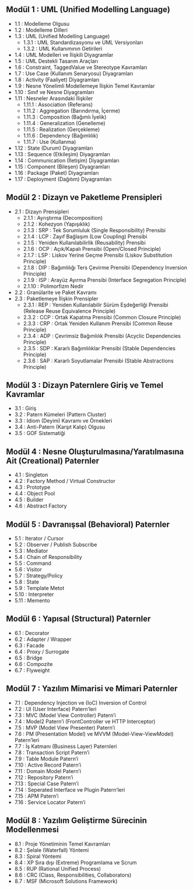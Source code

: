 ## Modül 1 : UML (Unified Modelling Language)
+ 1.1    : Modelleme Olgusu
+ 1.2    : Modelleme Dilleri
+ 1.3    : UML (Unified Modelling Language)
  + 1.3.1 : UML Standardizasyonu ve UML Versiyonları
  + 1.3.2 : UML Kullanımının Getirileri
+ 1.4    : UML Modelleri ve İlişkili Diyagramlar
+ 1.5    : UML Destekli Tasarım Araçları
+ 1.6    : Constraint, TaggedValue ve Stereotype Kavramları 
+ 1.7    : Use Case (Kullanım Senaryosu) Diyagramları
+ 1.8     : Activity (Faaliyet) Diyagramları
+ 1.9    : Nesne Yönelimli Modellemeye İlişkin Temel Kavramlar
+ 1.10    : Sınıf ve Nesne Diyagramları
+ 1.11  : Nesneler Arasındaki İlişkiler
  + 1.11.1 : Association (Referans)
  + 1.11.2 : Aggregation (Barındırma, İçerme)
  + 1.11.3 : Composition (Bağımlı İyelik)
  + 1.11.4 : Generalization (Genelleme)
  + 1.11.5 : Realization (Gerçekleme)
  + 1.11.6 : Dependency (Bağımlılık)
  + 1.11.7 :  Use (Kullanma)
+ 1.12    : State (Durum) Diyagramları
+ 1.13    : Sequence (Etkileşim) Diyagramları
+ 1.14    : Communication (İletişim) Diyagramları
+ 1.15    : Component (Bileşen) Diyagramları
+ 1.16    : Package (Paket) Diyagramları 
+ 1.17    : Deployment (Dağıtım) Diyagramları

## Modül 2 : Dizayn ve Paketleme Prensipleri
+ 2.1 : Dizayn Prensipleri
  + 2.1.1 : Ayrıştırma (Decomposition) 
  + 2.1.2 : Kohezyon (Yapışıklık)
  + 2.1.3 : SRP : Tek Sorumluluk (Single Responsibility) Prensibi
  + 2.1.4 : LCP : Zayıf Bağlaşım (Low Coupling) Prensibi
  + 2.1.5 : Yeniden Kullanılabilirlik (Reusability) Prensibi
  + 2.1.6 : OCP : Açık/Kapalı Prensibi (Open/Closed Principle)
  + 2.1.7 : LSP : Liskov Yerine Geçme Prensibi (Liskov Substitution Principle)
  + 2.1.8 : DIP : Bağımlılığı Ters Çevirme Prensibi (Dependency Inversion Principle)
  + 2.1.9 : ISP : Arayüz Ayırma Prensibi (Interface Segregation Principle)
  + 2.1.10 : Polimorfizm Nedir
+ 2.2 : Granülarite ve Paket Kavramı
+ 2.3 : Paketlemeye İlişkin Prensipler
  + 2.3.1 : REP : Yeniden Kullanılabilir Sürüm Eşdeğerliği Prensibi (Release Reuse Equivalence Principle)
  + 2.3.2 : CCP : Ortak Kapatma Prensibi (Common Closure Principle)
  + 2.3.3 : CRP  : Ortak Yeniden Kullanım Prensibi (Common Reuse Principle)
  + 2.3.4 : ADP : Çevrimsiz Bağımlılık Prensibi (Acyclic Dependencies Principle)
  + 2.3.5 : SDP : Kararlı Bağımlılıklar Prensibi (Stable Dependencies Principle)
  + 2.3.6 : SAP : Kararlı Soyutlamalar Prensibi (Stable Abstractions Principle)

## Modül 3 : Dizayn Paternlere Giriş ve Temel Kavramlar
+ 3.1 : Giriş
+ 3.2 : Patern Kümeleri (Pattern Cluster)
+ 3.3 : Idiom (Deyim) Kavramı ve Örnekleri
+ 3.4 : Anti-Patern (Karşıt Kalıp) Olgusu
+ 3.5 : GOF Sistematiği

## Modül 4 : Nesne Oluşturulmasına/Yaratılmasına Ait (Creational) Paternler

+ 4.1 : Singleton           
+ 4.2 : Factory Method / Virtual Constructor	
+ 4.3 : Prototype
+ 4.4 : Object Pool
+ 4.5 : Builder 
+ 4.6 : Abstract Factory

## Modül 5 : Davranışsal (Behavioral) Paternler

+ 5.1 : Iterator / Cursor
+ 5.2 : Observer / Publish Subscribe	
+ 5.3 : Mediator 
+ 5.4 : Chain of Responsibility 
+ 5.5 : Command
+ 5.6 : Visitor
+ 5.7 : Strategy/Policy
+ 5.8 : State
+ 5.9 : Template Metot
+ 5.10 : Interpreter
+ 5.11 : Memento

## Modül 6 : Yapısal (Structural) Paternler
+ 6.1 : Decorator
+ 6.2 : Adapter / Wrapper
+ 6.3 : Facade
+ 6.4 : Proxy / Surrogate
+ 6.5 : Bridge
+ 6.6 : Compozite
+ 6.7 : Flyweight  

## Modül 7 : Yazılım Mimarisi ve Mimari Paternler

+ 7.1 : Dependency Injection ve (IoC) Inversion of Control 
+ 7.2 : UI (User Interface) Patern’leri
+ 7.3 :  MVC (Model View Controller) Patern’i
+ 7.4 : Model2 Patern’i (FrontController ve HTTP Interceptor)
+ 7.5 : MVP (Model View Presenter) Patern’i
+ 7.6 : PM (Presentation Model) ve MVVM (Model-View-ViewModel) Patern’leri
+ 7.7 : İş Katmanı (Business Layer) Paternleri
+ 7.8 : Transaction Script Patern’i
+ 7.9 : Table Module Patern’i
+ 7.10 : Active Record Patern’i
+ 7.11 : Domain Model Patern’i
+ 7.12 : Repository Patern’i
+ 7.13 : Special Case Patern’i
+ 7.14 : Seperated Interface ve Plugin Patern’leri
+ 7.15 : APM Patern’i
+ 7.16 : Service Locator Patern’i

## Modül 8 : Yazılım Geliştirme Sürecinin Modellenmesi 

+ 8.1 : Proje Yönetiminin Temel Kavramları
+ 8.2 : Şelale (Waterfall) Yöntemi
+ 8.3 : Spiral Yöntemi
+ 8.4 : XP Sıra dışı (Extreme) Programlama ve Scrum
+ 8.5 : RUP (Rational Unified Process)
+ 8.6 : CRC (Class, Responsibilities, Collaborators)
+ 8.7 : MSF (Microsoft Solutions Framework)

